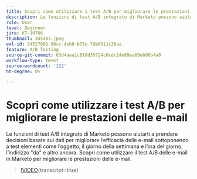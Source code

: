 ```yaml
---
title: Scopri come utilizzare i test A/B per migliorare le prestazioni delle e-mail
description: Le funzioni di test A/B integrato di Marketo possono aiutarti a prendere decisioni basate sui dati per migliorare l’efficacia delle e-mail sottoponendo a test elementi come l’oggetto, il giorno della settimana e l’ora del giorno, l’indirizzo "da" e altro ancora. Scopri come utilizzare il test A/B delle e-mail in Marketo per migliorare le prestazioni delle e-mail.
role: User
level: Beginner
jira: KT-10766
thumbnail: 345483.jpeg
exl-id: 94527801-50cc-4eb0-b75e-7db6911c38aa
feature: A/B Testing
source-git-commit: 63d4aea1c818d35724c0cdc14e69ea00eb06b4a0
workflow-type: tm+mt
source-wordcount: '122'
ht-degree: 0%

---
```


# Scopri come utilizzare i test A/B per migliorare le prestazioni delle e-mail

Le funzioni di test A/B integrato di Marketo possono aiutarti a prendere decisioni basate sui dati per migliorare l’efficacia delle e-mail sottoponendo a test elementi come l’oggetto, il giorno della settimana e l’ora del giorno, l’indirizzo &quot;da&quot; e altro ancora. Scopri come utilizzare il test A/B delle e-mail in Marketo per migliorare le prestazioni delle e-mail.

>[!VIDEO](https://video.tv.adobe.com/v/3411459/?quality=12&learn=on&captions=ita){transcript=true}
